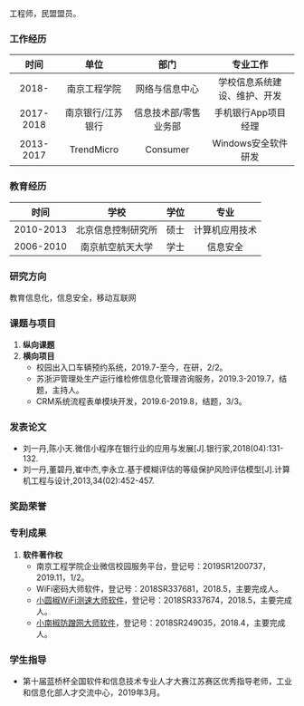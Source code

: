 工程师，民盟盟员。

### 工作经历

时间|单位|部门|专业工作
:--:|:--:|:--:|:--:
2018-|南京工程学院|网络与信息中心|学校信息系统建设、维护、开发
2017-2018|南京银行/江苏银行|信息技术部/零售业务部|手机银行App项目经理
2013-2017|TrendMicro |Consumer|Windows安全软件研发

### 教育经历

时间|学校|学位|专业
:--:|:--:|:--:|:--:
2010-2013|北京信息控制研究所|硕士|计算机应用技术
2006-2010|南京航空航天大学|学士|信息安全

### 研究方向
教育信息化，信息安全，移动互联网

### 课题与项目
1. **纵向课题**
2. **横向项目**
   - 校园出入口车辆预约系统，2019.7-至今，在研，2/2。
   - 苏浙沪管理处生产运行维检修信息化管理咨询服务，2019.3-2019.7，结题，主持人。
   - CRM系统流程表单模块开发，2019.6-2019.8，结题，3/3。 

### 发表论文
- 刘一丹,陈小天.微信小程序在银行业的应用与发展[J].银行家,2018(04):131-132.
- 刘一丹,董碧丹,崔中杰,李永立.基于模糊评估的等级保护风险评估模型[J].计算机工程与设计,2013,34(02):452-457.

### 奖励荣誉

### 专利成果
1. **软件著作权**
   - 南京工程学院企业微信校园服务平台，登记号：2019SR1200737，2019.11，1/2。
   - WiFi密码大师软件，登记号：2018SR337681，2018.5，主要完成人。
   - [小圆椒WiFi测速大师软件](https://sj.qq.com/myapp/detail.htm?apkName=com.xiaonanjiao.speedtest)，登记号：2018SR337674，2018.5，主要完成人。
   - [小南椒防蹭网大师软件](https://sj.qq.com/myapp/detail.htm?apkName=com.fcwds.wifiprotect)，登记号：2018SR249035，2018.4，主要完成人。

### 学生指导
- 第十届蓝桥杯全国软件和信息技术专业人才大赛江苏赛区优秀指导老师，工业和信息化部人才交流中心，2019年3月。
